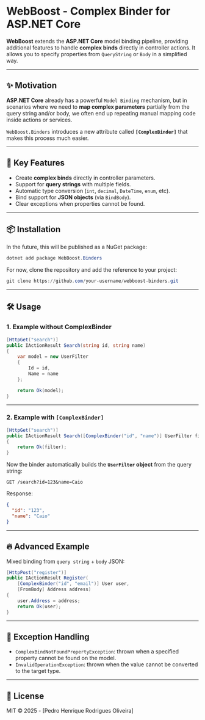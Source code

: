 # WebBoost - Complex Binder for ASP.NET Core

**WebBoost** extends the **ASP.NET Core** model binding pipeline, providing additional features to handle **complex binds** directly in controller actions. It allows you to specify properties from `QueryString` or `Body` in a simplified way.  

---

## ✨ Motivation

**ASP.NET Core** already has a powerful `Model Binding` mechanism, but in scenarios where we need to **map complex parameters** partially from the query string and/or body, we often end up repeating manual mapping code inside actions or services.  

`WebBoost.Binders` introduces a new attribute called **`[ComplexBinder]`** that makes this process much easier.  

---

## 🚀 Key Features

- Create **complex binds** directly in controller parameters.  
- Support for **query strings** with multiple fields.  
- Automatic type conversion (`int`, `decimal`, `DateTime`, `enum`, etc).  
- Bind support for **JSON objects** (via `BindBody`).  
- Clear exceptions when properties cannot be found.  

---

## 📦 Installation

In the future, this will be published as a NuGet package:  

```powershell
dotnet add package WebBoost.Binders
```

For now, clone the repository and add the reference to your project:  

```powershell
git clone https://github.com/your-username/webboost-binders.git
```

---

## 🛠️ Usage

### 1. Example without ComplexBinder

```csharp
[HttpGet("search")]
public IActionResult Search(string id, string name)
{
    var model = new UserFilter
    {
        Id = id,
        Name = name
    };

    return Ok(model);
}
```

---

### 2. Example with `[ComplexBinder]`

```csharp
[HttpGet("search")]
public IActionResult Search([ComplexBinder("id", "name")] UserFilter filter)
{
    return Ok(filter);
}
```

Now the binder automatically builds the **`UserFilter` object** from the query string:

```
GET /search?id=123&name=Caio
```

Response:
```json
{
  "id": "123",
  "name": "Caio"
}
```

---

## 🔥 Advanced Example

Mixed binding from `query string` + `body` JSON:

```csharp
[HttpPost("register")]
public IActionResult Register(
    [ComplexBinder("id", "email")] User user,
    [FromBody] Address address)
{
    user.Address = address;
    return Ok(user);
}
```

---

## 🧰 Exception Handling

- `ComplexBindNotFoundPropertyException`: thrown when a specified property cannot be found on the model.  
- `InvalidOperationException`: thrown when the value cannot be converted to the target type.  

---

## 📜 License

MIT © 2025 - [Pedro Henrique Rodrigues Oliveira]  
